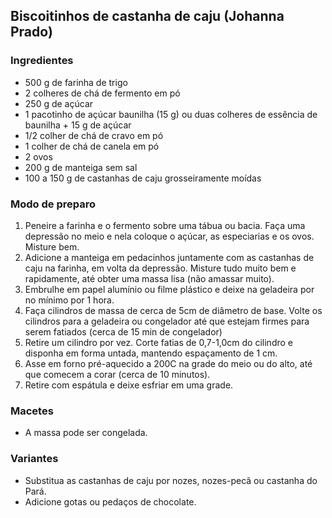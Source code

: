 ## Biscoitinhos de castanha de caju \(Johanna Prado\)

### Ingredientes

* 500 g de farinha de trigo
* 2 colheres de chá de fermento em pó
* 250 g de açúcar
* 1 pacotinho de açúcar baunilha (15 g) ou duas colheres de essência de baunilha + 15 g de açúcar
* 1/2 colher de chá de cravo em pó
* 1 colher de chá de canela em pó
* 2 ovos 
* 200 g de manteiga sem sal
* 100 a 150 g de castanhas de caju grosseiramente moídas

### Modo de preparo

1. Peneire a farinha e o fermento sobre uma tábua ou bacia. Faça uma depressão no meio e nela coloque o açúcar, as especiarias e os ovos. Misture bem.
2. Adicione a manteiga em pedacinhos juntamente com as castanhas de caju na farinha, em volta da depressão. Misture tudo muito bem e rapidamente, até obter uma massa lisa (não amassar muito).
3. Embrulhe em papel alumínio ou filme plástico e deixe na geladeira por no mínimo por 1 hora.
3. Faça cilindros de massa de cerca de 5cm de diâmetro de base. Volte os cilindros para a geladeira ou congelador até que estejam firmes para serem fatiados (cerca de 15 min de congelador)
4. Retire um cilindro por vez. Corte fatias de 0,7-1,0cm do cilindro e disponha em forma untada, mantendo espaçamento de 1 cm.
5. Asse em forno pré-aquecido a 200C na grade do meio ou do alto, até que comecem a corar (cerca de 10 minutos).
6. Retire com espátula e deixe esfriar em uma grade.

### Macetes

* A massa pode ser congelada.

### Variantes

* Substitua as castanhas de caju por nozes, nozes-pecã ou castanha do Pará.
* Adicione gotas ou pedaços de chocolate.
